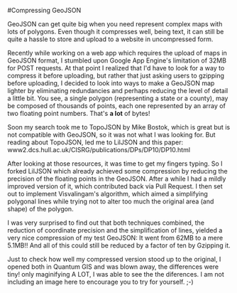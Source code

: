 #Compressing GeoJSON

GeoJSON can get quite big when you need represent complex maps with lots of polygons. Even though it compresses well, being text, 
it can still be quite a hassle to store and upload to a website in uncompressed form. 

Recently while working on a web app which requires the upload of maps in GeoJSON format, I stumbled upon Google App Engine's 
limitation of 32MB for POST requests. At that point I realized that I'd have to look for a way to compress it before uploading,
but rather that just asking users to gzipping before uploading, I decided to look into ways to make a GeoJSON map lighter by 
eliminating redundancies and perhaps reducing the level of detail a little bit. You see, a single polygon (representing a state 
or a county), may be composed of thousands of points, each one represented by an array of two floating point numbers. That's 
**a lot** of bytes!

Soon my search took me to TopoJSON by Mike Bostok, which is great but is not compatible with GeoJSON, so it was not what I was 
looking for. But reading about TopoJSON, led me to LilJSON and this paper: www2.dcs.hull.ac.uk/CISRG/publications/DPs/DP10/DP10.html

After looking at those resources, it was time to get my fingers typing. So I forked LilJSON which already achieved some compression by
reducing the precision of the floating points in the GeoJSON. After a while I had a mildly improved version of it, which contributed 
back via Pull Request. I then set out to implement Visvalingam's algorithm, which aimed a simplifying polygonal lines while trying 
not to alter too much the original area (and shape) of the polygon.

I was very surprised to find out that both techniques combined, the reduction of coordinate precision and the simplification
of lines, yielded a very nice compression of my test GeoJSON: It went from 62MB to a mere 5.1MB!! And all of this could still be reduced by
a factor of ten by Gzipping it.

Just to check how well my compressed version stood up to the original, I opened both in Quantum GIS and was blown away, the 
differences were tiny! only maginifying A LOT, I was able to see the the diferences. I am not including an image here to 
encourage you to try for yourself. ;-)
